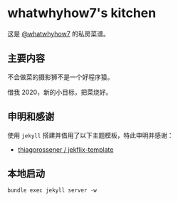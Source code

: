 # whatwhyhow7's kitchen

这是 [@whatwhyhow7](https://whatwhyhow7.github.io/cook) 的私房菜谱。

## 主要内容

不会做菜的摄影狮不是一个好程序猿。

借我 2020，新的小目标，把菜烧好。

## 申明和感谢

使用 `jekyll` 搭建并借用了以下主题模板，特此申明并感谢：

- [thiagorossener / jekflix-template](https://github.com/thiagorossener/jekflix-template)

## 本地启动

```shell
bundle exec jekyll server -w
```
